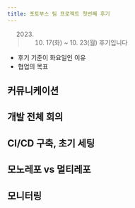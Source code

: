```yaml
---
title: 포토부스 팀 프로젝트 첫번째 후기
---
```


> 2023. 10. 17(화) ~ 10. 23(월) 후기입니다

- 후기 기준이 화요일인 이유
- 협업의 목표

## 커뮤니케이션

## 개발 전체 회의

## CI/CD 구축, 초기 세팅

## 모노레포 vs 멀티레포

## 모니터링